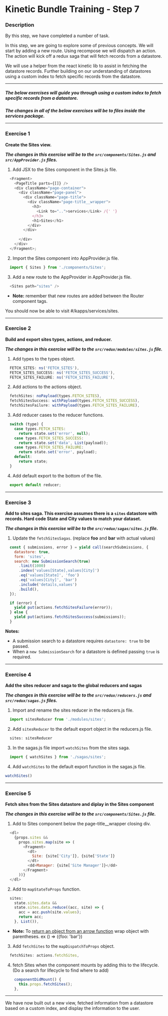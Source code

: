 # Kinetic Bundle Training - Step 7

### Description

By this step, we have completed a number of task.

In this step, we are going to explore some of previous concepts.  We will start by adding a new route.  Using recompose we will dispatch an action.  The action will kick off a redux saga that will fetch records from a datastore.

We will use a helper from the react kinetic lib to assist in fetching the datastore records.  Further building on our understanding 
of datastores using a custom index to fetch specific records from the datastore.

---

##### The below exercises will guide you through using a custom index to fetch specific records from a datastore.

**_The changes in all of the below exercises will be to files inside the services package._**

---

### Exercise 1

**Create the Sites view.**

**_The changes in this exercise will be to the `src/components/Sites.js` and `src/AppProvider.js` files._**

1.  Add JSX to the Sites component in the Sites.js file.
```javascript
  <Fragment>
    <PageTitle parts={[]} />
    <div className="page-container">
      <div className="page-panel">
        <div className="page-title">
          <div className="page-title__wrapper">
            <h3>
              <Link to="..">services</Link> /{' '}
            </h3>
            <h1>Sites</h1>
          </div>
        </div>
        
      </div>
    </div>
  </Fragment>;
```

2.  Import the Sites component into AppProvider.js file.
```javascript
  import { Sites } from './components/Sites';
```

3.  Add a new route to the AppProvider in AppProvider.js file.
```javascript
  <Sites path="sites" />
```
* __Note:__ remember that new routes are added between the Router component tags. 

You should now be able to visit #/kapps/services/sites.

---

### Exercise 2

**Build and export sites types, actions, and reducer.**

**_The changes in this exercise will be to the `src/redux/modules/sites.js` file._**

1.  Add types to the types object.
```javascript
  FETCH_SITES: ns('FETCH_SITES'),
  FETCH_SITES_SUCCESS: ns('FETCH_SITES_SUCCESS'),
  FETCH_SITES_FAILURE: ns('FETCH_SITES_FAILURE'),
```

2. Add actions to the actions object.
```javascript
  fetchSites: noPayload(types.FETCH_SITES),
  fetchSitesSuccess: withPayload(types.FETCH_SITES_SUCCESS),
  fetchSitesFailure: withPayload(types.FETCH_SITES_FAILURE),
```

3. Add reducer cases to the reducer functions.
```javascript
  switch (type) {
    case types.FETCH_SITES:
      return state.set('error', null);
    case types.FETCH_SITES_SUCCESS:
      return state.set('data', List(payload));
    case types.FETCH_SITES_FAILURE:
      return state.set('error', payload);
    default:
      return state;
  }
```

4. Add default export to the bottom of the file.
```javascript
  export default reducer;
```

---

### Exercise 3

**Add to sites saga.  This exercise assumes there is a `sites` datastore with records. Hard code State and City values to match your dataset.**

**_The changes in this exercise will be to the `src/redux/sagas/sites.js` file._**

1.  Update the `fetchSitesSagas`.  (replace **foo** and **bar** with actual values)
```javascript
  const { submissions, error } = yield call(searchSubmissions, {
    datastore: true,
    form: 'sites',
    search: new SubmissionSearch(true)
      .limit(1000)
      .index('values[State],values[City]')
      .eq('values[State]', 'foo')
      .eq('values[City]', 'bar')
      .include('details,values')
      .build(),
  });

  if (error) {
    yield put(actions.fetchSitesFailure(error));
  } else {
    yield put(actions.fetchSitesSuccess(submissions));
  }
```
__Notes:__ 
* A submission search to a datastore requires `datastore: true` to be passed.
* When a `new SubmissionSearch` for a datastore is defined passing `true` is required.

---

### Exercise 4

**Add the sites reducer and saga to the global reducers and sagas**

**_The changes in this exercise will be to the `src/redux/reducers.js` and `src/redux/sagas.js` files._**

1. Import and rename the sites reducer in the reducers.js file.
```javascript
  import sitesReducer from './modules/sites';
```

2. Add `sitesReducer` to the default export object in the reducers.js file.
```javascript
  sites: sitesReducer
```

3. In the sagas.js file import `watchSites` from the sites saga. 
```javascript
  import { watchSites } from './sagas/sites';
```

4. Add `watchSites` to the default export function in the sagas.js file.
```javascript
watchSites()
```

---

### Exercise 5

**Fetch sites from the Sites datastore and diplay in the Sites component**

**_The changes in this exercise will be to the `src/components/Sites.js` file._**

1. Add to Sites component below the page-title__wrapper closing div.
```javascript
  <dl>
    {props.sites &&
      props.sites.map(site => (
        <Fragment>
          <dt>
            Site: {site['City']}, {site['State']}
          </dt>
          <dd>Manager: {site['Site Manager']}</dd>
        </Fragment>
      ))}
  </dl>
```

2. Add to `mapStateToProps` function.
```javascript
  sites:
    state.sites.data &&
    state.sites.data.reduce((acc, site) => {
      acc = acc.push(site.values);
      return acc;
    }, List()),
```
* __Note:__ To [return an object from an arrow function](https://developer.mozilla.org/en-US/docs/Web/JavaScript/Reference/Functions/Arrow_functions) wrap object with parentheses. ex () => ({foo: 'bar'})

3. Add `fetchSites` to the `mapDispatchToProps` object. 
```javascript
  fetchSites: actions.fetchSites,
```

4. fetch Sites when the component mounts by adding this to the lifecycle. (Do a search for lifecycle to find where to add)
```javascript
    componentDidMount() {
      this.props.fetchSites();
    },
```

---

We have now built out a new view, fetched information from a datastore based on a custom index, and display the information to the user.